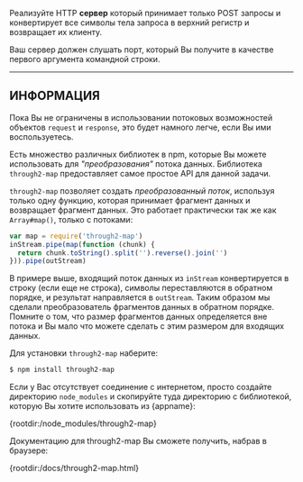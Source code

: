Реализуйте HTTP **сервер** который принимает только POST запросы и конвертирует все символы тела запроса в верхний регистр и возвращает их клиенту.

Ваш сервер должен слушать порт, который Вы получите в качестве первого аргумента командной строки.

----------------------------------------------------------------------
## ИНФОРМАЦИЯ

Пока Вы не ограничены в использовании потоковых возможностей объектов `request` и `response`, это будет намного легче, если Вы ими воспользуетесь.

Есть множество различных библиотек в npm, которые Вы можете использовать для *"преобразования"* потока данных. Библиотека `through2-map` предоставляет самое простое API для данной задачи.  

`through2-map` позволяет создать *преобразованный поток*, используя только одну функцию, которая принимает фрагмент данных и возвращает фрагмент данных. Это работает практически так же как `Array#map()`, только с потоками:

```js
var map = require('through2-map')
inStream.pipe(map(function (chunk) {
  return chunk.toString().split('').reverse().join('')
})).pipe(outStream)
```

В примере выше, входящий поток данных из `inStream` конвертируется в строку (если еще не строка), символы переставляются в обратном порядке, и результат направляется в `outStream`. Таким образом мы сделали преобразователь фрагментов данных в обратном порядке. Помните о том, что размер фрагментов данных определяется вне потока и Вы мало что можете сделать с этим размером для входящих данных.

Для установки `through2-map` наберите:

```sh
$ npm install through2-map
```

Если у Вас отсутствует соединение с интернетом, просто создайте директорию `node_modules` и скопируйте туда директорию с библиотекой, которую Вы хотите использовать из {appname}:

  {rootdir:/node_modules/through2-map}

Документацию для through2-map Вы cможете получить, набрав в браузере:

  {rootdir:/docs/through2-map.html}
